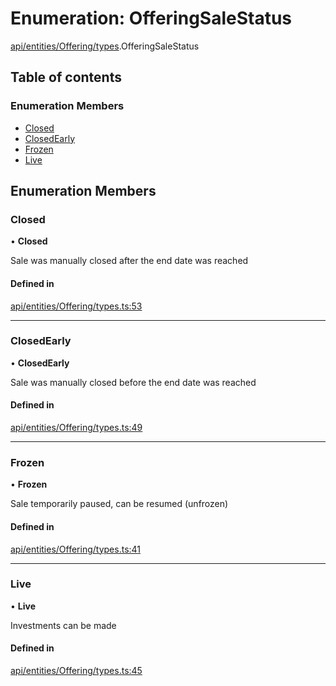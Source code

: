 # Enumeration: OfferingSaleStatus

[api/entities/Offering/types](../wiki/api.entities.Offering.types).OfferingSaleStatus

## Table of contents

### Enumeration Members

- [Closed](../wiki/api.entities.Offering.types.OfferingSaleStatus#closed)
- [ClosedEarly](../wiki/api.entities.Offering.types.OfferingSaleStatus#closedearly)
- [Frozen](../wiki/api.entities.Offering.types.OfferingSaleStatus#frozen)
- [Live](../wiki/api.entities.Offering.types.OfferingSaleStatus#live)

## Enumeration Members

### Closed

• **Closed**

Sale was manually closed after the end date was reached

#### Defined in

[api/entities/Offering/types.ts:53](https://github.com/PolymathNetwork/polymesh-sdk/blob/49113a20/src/api/entities/Offering/types.ts#L53)

___

### ClosedEarly

• **ClosedEarly**

Sale was manually closed before the end date was reached

#### Defined in

[api/entities/Offering/types.ts:49](https://github.com/PolymathNetwork/polymesh-sdk/blob/49113a20/src/api/entities/Offering/types.ts#L49)

___

### Frozen

• **Frozen**

Sale temporarily paused, can be resumed (unfrozen)

#### Defined in

[api/entities/Offering/types.ts:41](https://github.com/PolymathNetwork/polymesh-sdk/blob/49113a20/src/api/entities/Offering/types.ts#L41)

___

### Live

• **Live**

Investments can be made

#### Defined in

[api/entities/Offering/types.ts:45](https://github.com/PolymathNetwork/polymesh-sdk/blob/49113a20/src/api/entities/Offering/types.ts#L45)

